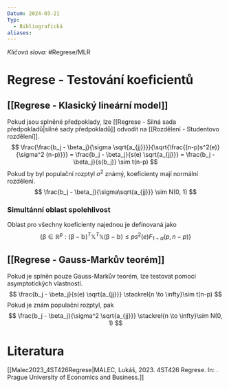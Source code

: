 ```yaml
---
Datum: 2024-03-21
Typ:
  - Bibliografická
aliases:
---
```

*Klíčová slova:* #Regrese/MLR 
# Regrese - Testování koeficientů
## [[Regrese - Klasický lineární model]]
Pokud jsou splněné předpoklady, lze [[Regrese - Silná sada předpokladů|silné sady předpokladů]] odvodit na [[Rozdělení - Studentovo rozdělení]].
$$
\frac{\frac{b_j - \beta_j}{\sigma \sqrt{a_{jj}}}}{\sqrt{\frac{(n-p)s^2(e)}{\sigma^2 (n-p)}}} =
\frac{b_j - \beta_j}{s(e) \sqrt{a_{jj}}} =
\frac{b_j - \beta_j}{s(b_j)} \sim t(n-p)
$$
Pokud by byl populační rozptyl $\sigma^2$ známý, koeficienty mají normální rozdělení.
$$
\frac{b_j - \beta_j}{\sigma\sqrt{a_{jj}}} \sim N(0, 1)
$$
### Simultánní oblast spolehlivost
Oblast pro všechny koeficienty najednou je definovaná jako
$$
\{ \mathbb\beta \in \mathbb R^p : (\mathbb\beta - \mathbb b)^T \mathbb X^T \mathbb X (\mathbb\beta - \mathbb b) \leq ps^2(e)F_{1 - \alpha}(p, n-p)\}
$$
## [[Regrese - Gauss-Markův teorém]]
Pokud je splněn pouze Gauss-Markův teorém, lze testovat pomocí asymptotických vlastností.
$$
\frac{b_j - \beta_j}{s(e) \sqrt{a_{jj}}}
\stackrel{n \to \infty}\sim t(n-p)
$$
Pokud je znám populační rozptyl, pak 
$$
\frac{b_j - \beta_j}{\sigma^2 \sqrt{a_{jj}}}
\stackrel{n \to \infty}\sim N(0, 1)
$$
# Literatura
[[Malec2023_4ST426Regrese|MALEC, Lukáš, 2023. 4ST426 Regrese. In: . Prague University of Economics and Business.]]